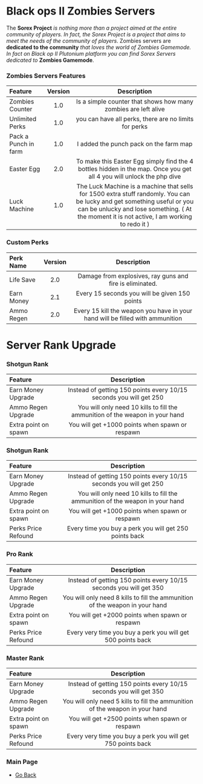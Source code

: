 # Black ops II Zombies Servers
The **Sorex Project** *is nothing more than a project aimed at the entire community of players. In fact, the Sorex Project is a project that aims to meet the needs of the community of players*. 
Zombies servers are **dedicated to the community** *that loves the world of Zombies Gamemode. In fact on Black op II Plutonium platform you can find Sorex Servers dedicated to* **Zombies Gamemode**.

### Zombies Servers Features
| Feature | Version | Description |
| :------------|:-------------:|:-------------:|
| Zombies Counter | 1.0 | Is a simple counter that shows how many zombies are left alive |
| Unlimited Perks | 1.0 | you can have all perks, there are no limits for perks |
| Pack a Punch in farm | 1.0 | I added the punch pack on the farm map |
| Easter Egg | 2.0 | To make this Easter Egg simply find the 4 bottles hidden in the map. Once you get all 4 you will unlock the php dive |
| Luck Machine | 1.0 | The Luck Machine is a machine that sells for 1500 extra stuff randomly. You can be lucky and get something useful or you can be unlucky and lose something. ( At the moment it is not active, I am working to redo it ) |

### Custom Perks
| Perk Name | Version | Description |
| :------------|:-------------:|:-------------:| 
| Life Save | 2.0 | Damage from explosives, ray guns and fire is eliminated. |
| Earn Money | 2.1 | Every 15 seconds you will be given 150 points |
| Ammo Regen | 2.0 | Every 15 kill the weapon you have in your hand will be filled with ammunition |

# Server Rank Upgrade

### Shotgun Rank
| Feature | Description | 
| :------------ |:-------------:| 
| Earn Money Upgrade  | Instead of getting 150 points every 10/15 seconds you will get 250 |
| Ammo Regen Upgrade  | You will only need 10 kills to fill the ammunition of the weapon in your hand |
| Extra point on spawn  | You will get +1000 points when spawn or respawn |

### Shotgun Rank
| Feature | Description | 
| :------------ |:-------------:| 
| Earn Money Upgrade  | Instead of getting 150 points every 10/15 seconds you will get 250 |
| Ammo Regen Upgrade  | You will only need 10 kills to fill the ammunition of the weapon in your hand |
| Extra point on spawn  | You will get +1000 points when spawn or respawn |
| Perks Price Refound  | Every time you buy a perk you will get 250 points back |

### Pro Rank
| Feature | Description | 
| :------------ |:-------------:| 
| Earn Money Upgrade  | Instead of getting 150 points every 10/15 seconds you will get 350 |
| Ammo Regen Upgrade  | You will only need 8 kills to fill the ammunition of the weapon in your hand |
| Extra point on spawn  | You will get +2000 points when spawn or respawn |
| Perks Price Refound  | Every very time you buy a perk you will get 500 points back |

### Master Rank
| Feature | Description | 
| :------------ |:-------------:| 
| Earn Money Upgrade  | Instead of getting 150 points every 10/15 seconds you will get 350 |
| Ammo Regen Upgrade  | You will only need 5 kills to fill the ammunition of the weapon in your hand |
| Extra point on spawn  | You will get +2500 points when spawn or respawn |
| Perks Price Refound  | Every very time you buy a perk you will get 750 points back |

### Main Page
- [Go Back](https://github.com/DoktorSAS/Sorex/blob/main/README.md)
